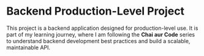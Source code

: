 # Backend Production-Level Project

This project is a backend application designed for production-level use. It is part of my learning journey, where I am following the **Chai aur Code** series to understand backend development best practices and build a scalable, maintainable API.

